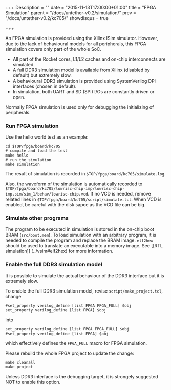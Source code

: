 +++
Description = ""
date = "2015-11-13T17:00:00+01:00"
title = "FPGA Simulation"
parent = "/docs/untether-v0.2/simulation/"
prev = "/docs/untether-v0.2/kc705/"
showdisqus = true

+++

An FPGA simulation is provided using the Xilinx ISim simulator. However, due to the lack of behavioural models for all peripherals, this FPGA simulation covers only part of the whole SoC.

   * All part of the Rocket cores, L1/L2 caches and on-chip interconnects are simulated.
   * A full DDR3 simulation model is available from Xilinx (disabled by default) but extremely slow.
   * A behavioural DDR3 simulation is provided using SystemVerilog DPI interfaces (chosen in default).
   * In simulation, both UART and SD (SPI) I/Os are constantly driven or open.

Normally FPGA simulation is used only for debugging the initializing of peripherals.

### Run FPGA simulation

Use the hello world test as an example:

    cd $TOP/fpga/board/kc705
    # compile and load the test
    make hello
    # run the simulation
    make simulation

The result of simulation is recorded in `$TOP/fpga/board/kc705/simulate.log`.

Also, the waveform of the simulation is automatically recorded to <br/>
`$TOP/fpga/board/kc705/lowrisc-chip-imp/lowrisc-chip-imp.sim/sim_1/behav/lowrisc-chip.vcd`. If no VCD is needed, remove related lines in `$TOP/fpga/board/kc705/script/simulate.tcl`. When VCD is enabled, be careful with the disk sapce as the VCD file can be big.

### Simulate other programs

The program to be executed in simulation is stored in the on-chip boot BRAM (`src/boot.mem`). To load simulation with an arbitrary program, it is needed to compile the program and replace the BRAM image. `elf2hex` should be used to translate an executable into a memory image. See [[RTL simulation]] (../vsim#elf2hex) for more information.

### Enable the full DDR3 simulation model

It is possible to simulate the actual behaviour of the DDR3 interface but it is extremely slow.

To enable the full DDR3 simulation model, revise `script/make_project.tcl`, change

    #set_property verilog_define [list FPGA FPGA_FULL] $obj
    set_property verilog_define [list FPGA] $obj

into

    set_property verilog_define [list FPGA FPGA_FULL] $obj
    #set_property verilog_define [list FPGA] $obj

which effectively defines the `FPGA_FULL` macro for FPGA simulation.

Please rebuild the whole FPGA project to update the change:

    make cleanall
    make project

Unless DDR3 interface is the debugging target, it is strongely suggested NOT to enable this option.